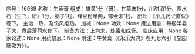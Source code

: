 序号：16989
名称：生黄膏
组成：雄黄1分（研），甘草末1分，川甜消1分，寒水石（生飞，研）1分，脑子1钱，绿豆粉半两，郁金末1钱。
出处：《小儿药证直诀》卷下。
主治：热，及伤风疳热。
加减：None
功效：None
用法用量：每服半皂子大，食后薄荷水化下。
制备方法：上为末，炼蜜和成膏。
临床应用：None
各家论述：None
用药禁忌：None
附注：牛黄膏（《永乐大典》卷九七六引《施园端效方》）。
